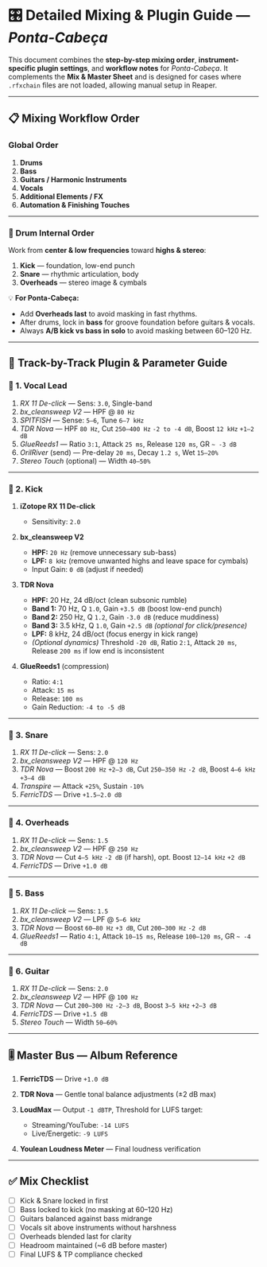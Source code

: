# 🎛️ Detailed Mixing & Plugin Guide — *Ponta-Cabeça*

This document combines the **step-by-step mixing order**, **instrument-specific plugin settings**, and **workflow notes** for *Ponta-Cabeça*.
It complements the **Mix & Master Sheet** and is designed for cases where `.rfxchain` files are not loaded, allowing manual setup in Reaper.

---

## 📋 Mixing Workflow Order

### Global Order

1. **Drums**
2. **Bass**
3. **Guitars / Harmonic Instruments**
4. **Vocals**
5. **Additional Elements / FX**
6. **Automation & Finishing Touches**

---

### 🥁 Drum Internal Order

Work from **center & low frequencies** toward **highs & stereo**:

1. **Kick** — foundation, low-end punch
2. **Snare** — rhythmic articulation, body
3. **Overheads** — stereo image & cymbals

💡 **For Ponta-Cabeça:**

* Add **Overheads last** to avoid masking in fast rhythms.
* After drums, lock in **bass** for groove foundation before guitars & vocals.
* Always **A/B kick vs bass in solo** to avoid masking between 60–120 Hz.

---

## 🔧 Track-by-Track Plugin & Parameter Guide

### 🎤 1. Vocal Lead

1. *RX 11 De-click* — Sens: `3.0`, Single-band
2. *bx\_cleansweep V2* — HPF @ `80 Hz`
3. *SPITFISH* — Sense: `5–6`, Tune `6–7 kHz`
4. *TDR Nova* — HPF `80 Hz`, Cut `250–400 Hz` `-2 to -4 dB`, Boost `12 kHz` `+1–2 dB`
5. *GlueReeds1* — Ratio `3:1`, Attack `25 ms`, Release `120 ms`, GR `~ -3 dB`
6. *OrilRiver* (send) — Pre-delay `20 ms`, Decay `1.2 s`, Wet `15–20%`
7. *Stereo Touch* (optional) — Width `40–50%`

---

### 🥁 2. Kick

1. **iZotope RX 11 De-click**

   * Sensitivity: `2.0`

2. **bx\_cleansweep V2**

   * **HPF:** `20 Hz` (remove unnecessary sub-bass)
   * **LPF:** `8 kHz` (remove unwanted highs and leave space for cymbals)
   * Input Gain: `0 dB` (adjust if needed)

3. **TDR Nova**

   * **HPF:** 20 Hz, 24 dB/oct (clean subsonic rumble)
   * **Band 1:** 70 Hz, Q `1.0`, Gain `+3.5 dB` (boost low-end punch)
   * **Band 2:** 250 Hz, Q `1.2`, Gain `-3.0 dB` (reduce muddiness)
   * **Band 3:** 3.5 kHz, Q `1.0`, Gain `+2.5 dB` *(optional for click/presence)*
   * **LPF:** 8 kHz, 24 dB/oct (focus energy in kick range)
   * *(Optional dynamics)* Threshold `-20 dB`, Ratio `2:1`, Attack `20 ms`, Release `200 ms` if low end is inconsistent

4. **GlueReeds1** (compression)

   * Ratio: `4:1`
   * Attack: `15 ms`
   * Release: `100 ms`
   * Gain Reduction: `-4 to -5 dB`

---

### 🥁 3. Snare

1. *RX 11 De-click* — Sens: `2.0`
2. *bx\_cleansweep V2* — HPF @ `120 Hz`
3. *TDR Nova* — Boost `200 Hz` `+2–3 dB`, Cut `250–350 Hz` `-2 dB`, Boost `4–6 kHz` `+3–4 dB`
4. *Transpire* — Attack `+25%`, Sustain `-10%`
5. *FerricTDS* — Drive `+1.5–2.0 dB`

---

### 🥁 4. Overheads

1. *RX 11 De-click* — Sens: `1.5`
2. *bx\_cleansweep V2* — HPF @ `250 Hz`
3. *TDR Nova* — Cut `4–5 kHz` `-2 dB` (if harsh), opt. Boost `12–14 kHz` `+2 dB`
4. *FerricTDS* — Drive `+1.0 dB`

---

### 🎸 5. Bass

1. *RX 11 De-click* — Sens: `1.5`
2. *bx\_cleansweep V2* — LPF @ `5–6 kHz`
3. *TDR Nova* — Boost `60–80 Hz` `+3 dB`, Cut `200–300 Hz` `-2 dB`
4. *GlueReeds1* — Ratio `4:1`, Attack `10–15 ms`, Release `100–120 ms`, GR `~ -4 dB`

---

### 🎸 6. Guitar

1. *RX 11 De-click* — Sens: `2.0`
2. *bx\_cleansweep V2* — HPF @ `100 Hz`
3. *TDR Nova* — Cut `200–300 Hz` `-2–3 dB`, Boost `3–5 kHz` `+2–3 dB`
4. *FerricTDS* — Drive `+1.5 dB`
5. *Stereo Touch* — Width `50–60%`

---

## 🎚️ Master Bus — Album Reference

1. **FerricTDS** — Drive `+1.0 dB`
2. **TDR Nova** — Gentle tonal balance adjustments (±2 dB max)
3. **LoudMax** — Output `-1 dBTP`, Threshold for LUFS target:

   * Streaming/YouTube: `-14 LUFS`
   * Live/Energetic: `-9 LUFS`
4. **Youlean Loudness Meter** — Final loudness verification

---

## ✅ Mix Checklist

* [ ] Kick & Snare locked in first
* [ ] Bass locked to kick (no masking at 60–120 Hz)
* [ ] Guitars balanced against bass midrange
* [ ] Vocals sit above instruments without harshness
* [ ] Overheads blended last for clarity
* [ ] Headroom maintained (\~6 dB before master)
* [ ] Final LUFS & TP compliance checked
